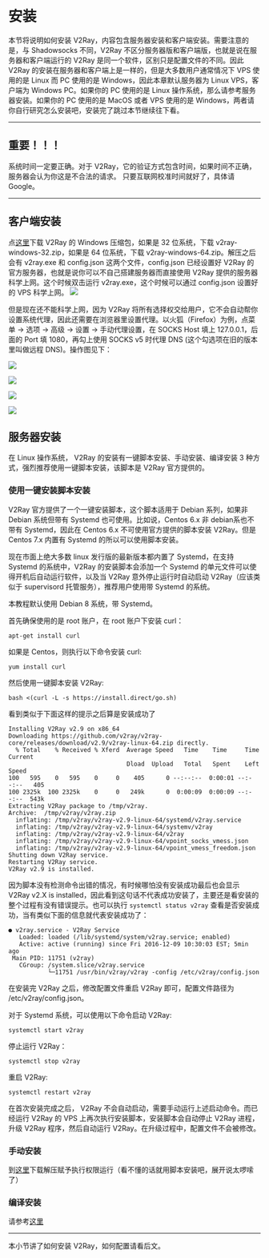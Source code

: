 # 安装

本节将说明如何安装 V2Ray，内容包含服务器安装和客户端安装。需要注意的是，与 Shadowsocks 不同，V2Ray 不区分服务器版和客户端版，也就是说在服务器和客户端运行的 V2Ray 是同一个软件，区别只是配置文件的不同。因此 V2Ray 的安装在服务器和客户端上是一样的，但是大多数用户通常情况下 VPS 使用的是 Linux 而 PC 使用的是 Windows，因此本章默认服务器为 Linux VPS，客户端为 Windows PC。如果你的 PC 使用的是 Linux 操作系统，那么请参考服务器安装。如果你的 PC 使用的是 MacOS 或者 VPS 使用的是 Windows，两者请你自行研究怎么安装吧，安装完了跳过本节继续往下看。

-----

## 重要！！！

系统时间一定要正确。对于 V2Ray，它的验证方式包含时间，如果时间不正确，服务器会认为你这是不合法的请求。
只要互联网校准时间就好了，具体请 Google。

-----

## 客户端安装
点[这里](https://github.com/v2ray/v2ray-core/releases)下载 V2Ray 的 Windows 压缩包，如果是 32 位系统，下载 v2ray-windows-32.zip，如果是 64 位系统，下载 v2ray-windows-64.zip。解压之后会有 v2ray.exe 和 config.json 这两个文件，config.json 已经设置好 V2Ray 的官方服务器，也就是说你可以不自己搭建服务器而直接使用 V2Ray 提供的服务器科学上网。这个时候双击运行 v2ray.exe，这个时候可以通过 config.json 设置好的 VPS 科学上网。
![](v2rayrunnig.png)

但是现在还不能科学上网，因为 V2Ray 将所有选择权交给用户，它不会自动帮你设置系统代理，因此还需要在浏览器里设置代理。以火狐（Firefox）为例，点菜单 -> 选项 -> 高级 -> 设置 -> 手动代理设置，在 SOCKS Host 填上 127.0.0.1，后面的 Port 填 1080，再勾上使用 SOCKS v5 时代理 DNS (这个勾选项在旧的版本里叫做远程 DNS)。操作图见下：

![](firefox_proxy_setting1.png)

![](firefox_proxy_setting2.png)

![](firefox_proxy_setting3.png)

![](firefox_proxy_setting4.png)


## 服务器安装

在 Linux 操作系统， V2Ray 的安装有一键脚本安装、手动安装、编译安装 3 种方式，强烈推荐使用一键脚本安装，该脚本是 V2Ray 官方提供的。

### 使用一键安装脚本安装

V2Ray 官方提供了一个一键安装脚本，这个脚本适用于 Debian 系列，如果非 Debian 系统但带有 Systemd 也可使用。比如说，Centos 6.x 非 debian系也不带有 Systemd，因此在 Centos 6.x 不可使用官方提供的脚本安装 V2Ray。但是 Centos 7.x 内置有 Systemd 的所以可以使用脚本安装。

现在市面上绝大多数 linux 发行版的最新版本都内置了 Systemd，在支持 Systemd 的系统中，V2Ray 的安装脚本会添加一个 Systemd 的单元文件可以使得开机后自动运行软件，以及当 V2Ray 意外停止运行时自动启动 V2Ray（应该类似于 supervisord 托管服务），推荐用户使用带 Systemd 的系统。

本教程默认使用 Debian 8 系统，带 Systemd。

首先确保使用的是 root 账户，在 root 账户下安装 curl：
```shell
apt-get install curl
```

如果是 Centos，则执行以下命令安装 curl:
```shell
yum install curl
```

然后使用一键脚本安装 V2Ray:
```shell
bash <(curl -L -s https://install.direct/go.sh)
```

看到类似于下面这样的提示之后算是安装成功了
```shell
Installing V2Ray v2.9 on x86_64
Downloading https://github.com/v2ray/v2ray-core/releases/download/v2.9/v2ray-linux-64.zip directly.
  % Total    % Received % Xferd  Average Speed   Time    Time     Time  Current
                                 Dload  Upload   Total   Spent    Left  Speed
100   595    0   595    0     0    405      0 --:--:--  0:00:01 --:--:--   405
100 2325k  100 2325k    0     0   249k      0  0:00:09  0:00:09 --:--:--  543k
Extracting V2Ray package to /tmp/v2ray.
Archive:  /tmp/v2ray/v2ray.zip
  inflating: /tmp/v2ray/v2ray-v2.9-linux-64/systemd/v2ray.service
  inflating: /tmp/v2ray/v2ray-v2.9-linux-64/systemv/v2ray
  inflating: /tmp/v2ray/v2ray-v2.9-linux-64/v2ray
  inflating: /tmp/v2ray/v2ray-v2.9-linux-64/vpoint_socks_vmess.json
  inflating: /tmp/v2ray/v2ray-v2.9-linux-64/vpoint_vmess_freedom.json
Shutting down V2Ray service.
Restarting V2Ray service.
V2Ray v2.9 is installed.
```
因为脚本没有检测命令出错的情况，有时候哪怕没有安装成功最后也会显示 V2Ray v2.X is installed，因此看到这句话不代表成功安装了，主要还是看安装的整个过程有没有错误提示。也可以执行 `systemctl status v2ray` 查看是否安装成功，当有类似下面的信息就代表安装成功了：
```
● v2ray.service - V2Ray Service
   Loaded: loaded (/lib/systemd/system/v2ray.service; enabled)
   Active: active (running) since Fri 2016-12-09 10:30:03 EST; 5min ago
 Main PID: 11751 (v2ray)
   CGroup: /system.slice/v2ray.service
           └─11751 /usr/bin/v2ray/v2ray -config /etc/v2ray/config.json

```
在安装完 V2Ray 之后，修改配置文件重启 V2Ray 即可，配置文件路径为 /etc/v2ray/config.json。

对于 Systemd 系统，可以使用以下命令启动 V2Ray:
```shell
systemctl start v2ray
```

停止运行 V2Ray：
```shell
systemctl stop v2ray
```

重启 V2Ray:
```shell
systemctl restart v2ray
```

在首次安装完成之后， V2Ray 不会自动启动，需要手动运行上述启动命令。而已经运行 V2Ray 的 VPS 上再次执行安装脚本，安装脚本会自动停止 V2Ray 进程，升级 V2Ray 程序，然后自动运行 V2Ray。在升级过程中，配置文件不会被修改。

### 手动安装
到[这里](https://github.com/v2ray/v2ray-core/releases)下载解压赋予执行权限运行（看不懂的话就用脚本安装吧，展开说太啰嗦了）

### 编译安装
请参考[这里](https://www.v2ray.com/chapter_04/04_compile.html)

-----

本小节讲了如何安装 V2Ray，如何配置请看后文。
